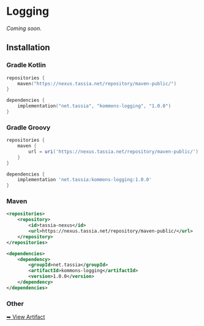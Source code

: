 # Logging

*Coming soon.*





## Installation

### Gradle Kotlin

```kotlin
repositories {
    maven("https://nexus.tassia.net/repository/maven-public/")
}

dependencies {
    implementation("net.tassia", "kommons-logging", "1.0.0")
}
```

### Gradle Groovy

```groovy
repositories {
    maven {
        url = uri('https://nexus.tassia.net/repository/maven-public/')
    }
}

dependencies {
    implementation 'net.tassia:kommons-logging:1.0.0'
}
```

### Maven

```xml
<repositories>
    <repository>
        <id>tassia-nexus</id>
        <url>https://nexus.tassia.net/repository/maven-public/</url>
    </repository>
</repositories>

<dependencies>
    <dependency>
        <groupId>net.tassia</groupId>
        <artifactId>kommons-logging</artifactId>
        <version>1.0.0</version>
    </dependency>
</dependencies>
```

### Other

[➥ View Artifact](https://nexus.tassia.net/#browse/browse:maven-public:net%2Ftassia%2Fkommons-logging%2F1.0.0)
